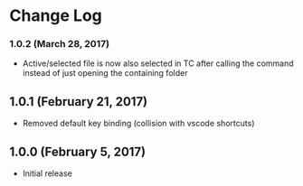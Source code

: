 # Change Log

### 1.0.2 (March 28, 2017)

- Active/selected file is now also selected in TC after calling the command instead of just opening the containing folder

## 1.0.1 (February 21, 2017)

- Removed default key binding (collision with vscode shortcuts)
## 1.0.0 (February 5, 2017)

- Initial release